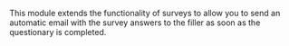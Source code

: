 This module extends the functionality of surveys to allow you to send an
automatic email with the survey answers to the filler as soon as the
questionary is completed.
